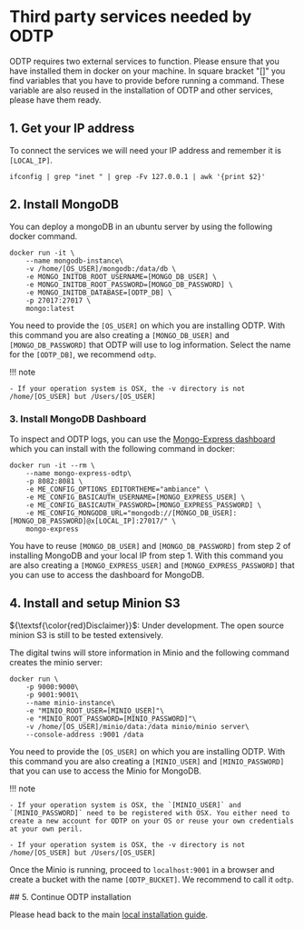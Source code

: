 # Third party services needed by ODTP

ODTP requires two external services to function.
Please ensure that you have installed them in docker on your machine.
In square bracket "[]" you find variables that you have to provide before running a command.
These variable are also reused in the installation of ODTP and other services, please have them ready.

## 1. Get your IP address
To connect the services we will need your IP address and remember it is `[LOCAL_IP]`. 

```
ifconfig | grep "inet " | grep -Fv 127.0.0.1 | awk '{print $2}'
```


## 2. Install MongoDB

You can deploy a mongoDB in an ubuntu server by using the following docker command.

```
docker run -it \
    --name mongodb-instance\
    -v /home/[OS_USER]/mongodb:/data/db \
    -e MONGO_INITDB_ROOT_USERNAME=[MONGO_DB_USER] \
    -e MONGO_INITDB_ROOT_PASSWORD=[MONGO_DB_PASSWORD] \
    -e MONGO_INITDB_DATABASE=[ODTP_DB] \
    -p 27017:27017 \
    mongo:latest
```
You need to provide the `[OS_USER]` on which you are installing ODTP.
With this command you are also creating a `[MONGO_DB_USER]` and `[MONGO_DB_PASSWORD]` that ODTP will use to log information.
Select the name for the `[ODTP_DB]`, we recommend `odtp`.

!!! note

    - If your operation system is OSX, the -v directory is not /home/[OS_USER] but /Users/[OS_USER]
    
### 3. Install MongoDB Dashboard

To inspect and ODTP logs, you can use the [Mongo-Express dashboard](https://github.com/mongo-express/mongo-express) which you can install with the following command in docker:

```
docker run -it --rm \
    --name mongo-express-odtp\
    -p 8082:8081 \
    -e ME_CONFIG_OPTIONS_EDITORTHEME="ambiance" \
    -e ME_CONFIG_BASICAUTH_USERNAME=[MONGO_EXPRESS_USER] \
    -e ME_CONFIG_BASICAUTH_PASSWORD=[MONGO_EXPRESS_PASSWORD] \
    -e ME_CONFIG_MONGODB_URL="mongodb://[MONGO_DB_USER]:[MONGO_DB_PASSWORD]@x[LOCAL_IP]:27017/" \
    mongo-express
```

You have to reuse `[MONGO_DB_USER]` and `[MONGO_DB_PASSWORD]` from step 2 of installing MongoDB and your local IP from step 1.
With this command you are also creating a `[MONGO_EXPRESS_USER]` and `[MONGO_EXPRESS_PASSWORD]` that you can use to access the dashboard for MongoDB.

## 4. Install and setup Minion S3

${\textsf{\color{red}Disclaimer}}$: Under development. The open source minion S3 is still to be tested extensively.  

The digital twins will store information in Minio and the following command creates the minio server:

```
docker run \
    -p 9000:9000\
    -p 9001:9001\
    --name minio-instance\
    -e "MINIO_ROOT_USER=[MINIO_USER]"\
    -e "MINIO_ROOT_PASSWORD=[MINIO_PASSWORD]"\
    -v /home/[OS_USER]/minio/data:/data minio/minio server\
    --console-address :9001 /data
```

You need to provide the `[OS_USER]` on which you are installing ODTP.
With this command you are also creating a `[MINIO_USER]` and `[MINIO_PASSWORD]` that you can use to access the Minio for MongoDB.


!!! note

    - If your operation system is OSX, the `[MINIO_USER]` and `[MINIO_PASSWORD]` need to be registered with OSX. You either need to create a new account for ODTP on your OS or reuse your own credentials at your own peril.
    
    - If your operation system is OSX, the -v directory is not /home/[OS_USER] but /Users/[OS_USER]

Once the Minio is running, proceed to `localhost:9001` in a browser and create a bucket with the name `[ODTP_BUCKET]`.
We recommend to call it `odtp`.


## 5. Continue ODTP installation

Please head back to the main [local installation guide](odtp-local-installation.md).
